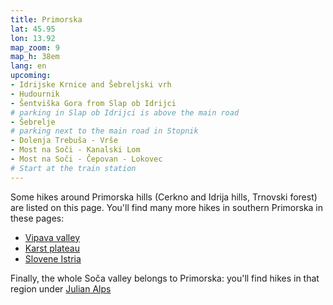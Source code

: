 ```yaml
---
title: Primorska
lat: 45.95
lon: 13.92
map_zoom: 9
map_h: 38em
lang: en
upcoming:
- Idrijske Krnice and Šebreljski vrh
- Hudournik
- Šentviška Gora from Slap ob Idrijci
# parking in Slap ob Idrijci is above the main road
- Šebrelje
# parking next to the main road in Stopnik
- Dolenja Trebuša - Vrše
- Most na Soči - Kanalski Lom
- Most na Soči - Čepovan - Lokovec
# Start at the train station
---
```

Some hikes around Primorska hills (Cerkno and Idrija hills, Trnovski forest) are listed on this page. You'll find many more hikes in southern Primorska in these pages:

* [Vipava valley](../vipava-valley)
* [Karst plateau](../karst-plateau)
* [Slovene Istria](../slovene-istria)

Finally, the whole Soča valley belongs to Primorska: you'll find hikes in that region under [Julian Alps](../julian-alps)
